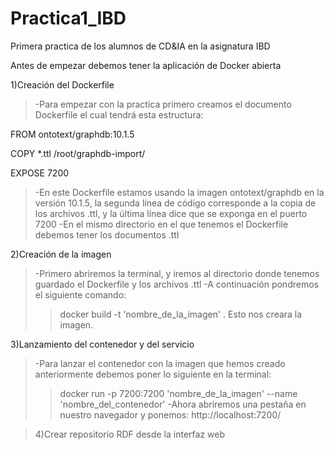 # Practica1_IBD
Primera practica de los alumnos de CD&amp;IA en la asignatura IBD 

Antes de empezar debemos tener la aplicación de Docker abierta

1)Creación del Dockerfile
>-Para empezar con la practica primero creamos el documento Dockerfile el cual tendrá esta estructura:

FROM ontotext/graphdb:10.1.5

COPY *.ttl /root/graphdb-import/

EXPOSE 7200

>-En este Dockerfile estamos usando la imagen ontotext/graphdb en la versión 10.1.5, la segunda línea de código corresponde a la copia de los archivos .ttl, y la última línea dice que se exponga en el puerto 7200
>-En el mismo directorio en el que tenemos el Dockerfile debemos tener los documentos .ttl

2)Creación de la imagen
>-Primero abriremos la terminal, y iremos al directorio donde tenemos guardado el Dockerfile y los archivos .ttl
>-A continuación pondremos el siguiente comando:
>>	docker build -t 'nombre_de_la_imagen' .
>Esto nos creara la imagen.

3)Lanzamiento del contenedor y del servicio
>-Para lanzar el contenedor con la imagen que hemos creado anteriormente debemos poner lo siguiente en la terminal:
>>	docker run -p 7200:7200 'nombre_de_la_imagen' --name 'nombre_del_contenedor'
>-Ahora abriremos una pestaña en nuestro navegador y ponemos:
	http://localhost:7200/

>4)Crear repositorio RDF desde la interfaz web
